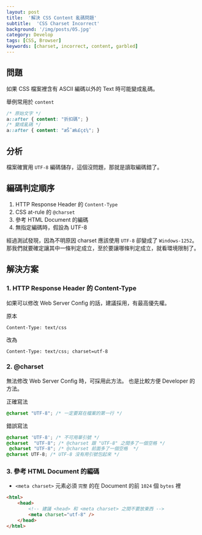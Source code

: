 ```yaml
---
layout: post
title:  '解決 CSS Content 亂碼問題'
subtitle:  'CSS Charset Incorrect'
background: '/img/posts/05.jpg'
category: Develop
tags: [CSS, Browser]
keywords: [charset, incorrect, content, garbled]
---
```


## 問題
如果 CSS 檔案裡含有 ASCII 編碼以外的 Text 時可能變成亂碼。

舉例常用於 `content`
```css
/* 原始文字 */
a::after { content: "折扣碼"; }
/* 變成亂碼 */
a::after { content: "æŠ˜æ‰£ç¢¼"; }
```

## 分析
檔案確實用 `UTF-8` 編碼儲存，這個沒問題，那就是讀取編碼錯了。

## 編碼判定順序
1. HTTP Response Header 的 `Content-Type`
2. CSS at-rule 的 `@charset`
3. 參考 HTML Document 的編碼
4. 無指定編碼時，假設為 UTF-8

經過測試發現，因為不明原因 charset 應該使用 `UTF-8` 卻變成了 `Windows-1252`。  
那我們就要確定讓其中一條判定成立，至於要讓哪條判定成立，就看環境限制了。

## 解決方案
### 1. HTTP Response Header 的 Content-Type
如果可以修改 Web Server Config 的話，建議採用，有最高優先權。

原本
```text
Content-Type: text/css
```
改為
```text
Content-Type: text/css; charset=utf-8
```

### 2. @charset
無法修改 Web Server Config 時，可採用此方法。
也是比較方便 Developer 的方法。

正確寫法
```css
@charset "UTF-8"; /* 一定要寫在檔案的第一行 */
```
錯誤寫法
```css
@charset 'UTF-8'; /* 不可用單引號 */
@charset  "UTF-8"; /* @charset 跟 "UTF-8" 之間多了一個空格 */
 @charset "UTF-8"; /* @charset 前面多了一個空格  */
@charset UTF-8; /* UTF-8 沒有用引號包起來 */
```

### 3. 參考 HTML Document 的編碼
- `<meta charset>` 元素必須 `完整` 的在 Document 的前 `1024` 個 `bytes` 裡

```html
<html>
    <head>
        <!-- 建議 <head> 和 <meta charset> 之間不要放東西 -->
        <meta charset="utf-8" />
    </head>
</html>
```
